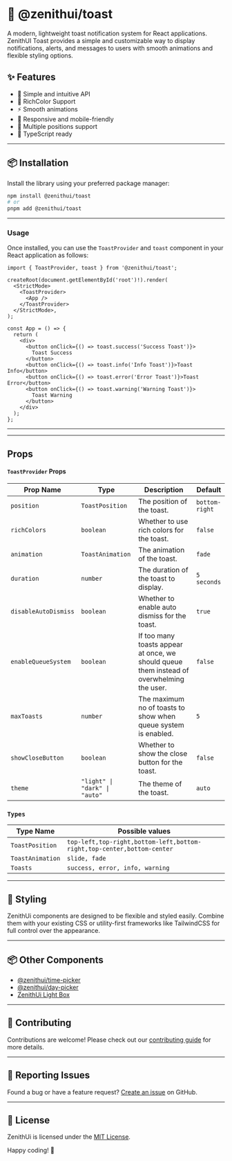 # 🌈 @zenithui/toast

A modern, lightweight toast notification system for React applications. ZenithUI Toast provides a simple and customizable way to display notifications, alerts, and messages to users with smooth animations and flexible styling options.

## ✨ Features

- 🚀 Simple and intuitive API
- 🎨 RichColor Support
- ⚡️ Smooth animations
- 📱 Responsive and mobile-friendly
- 🎯 Multiple positions support
- 🔧 TypeScript ready

---

## 📦 Installation

Install the library using your preferred package manager:

```bash
npm install @zenithui/toast
# or
pnpm add @zenithui/toast
```

---

### Usage

Once installed, you can use the `ToastProvider` and `toast` component in your React application as follows:

```tsx
import { ToastProvider, toast } from '@zenithui/toast';

createRoot(document.getElementById('root')!).render(
  <StrictMode>
    <ToastProvider>
      <App />
    </ToastProvider>
  </StrictMode>,
);

const App = () => {
  return (
    <div>
      <button onClick={() => toast.success('Success Toast')}>
        Toast Success
      </button>
      <button onClick={() => toast.info('Info Toast')}>Toast Info</button>
      <button onClick={() => toast.error('Error Toast')}>Toast Error</button>
      <button onClick={() => toast.warning('Warning Toast')}>
        Toast Warning
      </button>
    </div>
  );
};
```

---

---

## Props

#### `ToastProvider` Props

| Prop Name            | Type                          | Description                                                                               | Default        |
| -------------------- | ----------------------------- | ----------------------------------------------------------------------------------------- | -------------- |
| `position`           | `ToastPosition`               | The position of the toast.                                                                | `bottom-right` |
| `richColors`         | `boolean`                     | Whether to use rich colors for the toast.                                                 | `false`        |
| `animation`          | `ToastAnimation`              | The animation of the toast.                                                               | `fade`         |
| `duration`           | `number`                      | The duration of the toast to display.                                                     | `5 seconds`    |
| `disableAutoDismiss` | `boolean`                     | Whether to enable auto dismiss for the toast.                                             | `true`         |
| `enableQueueSystem`  | `boolean`                     | If too many toasts appear at once, we should queue them instead of overwhelming the user. | `false`        |
| `maxToasts`          | `number`                      | The maximum no of toasts to show when queue system is enabled.                            | `5`            |
| `showCloseButton`    | `boolean`                     | Whether to show the close button for the toast.                                           | `false`        |
| `theme`              | `"light" \| "dark" \| "auto"` | The theme of the toast.                                                                   | `auto`         |

### `Types`

| Type Name        | Possible values                                                        |
| ---------------- | ---------------------------------------------------------------------- |
| `ToastPosition`  | `top-left,top-right,bottom-left,bottom-right,top-center,bottom-center` |
| `ToastAnimation` | `slide, fade`                                                          |
| `Toasts`         | `success, error, info, warning`                                        |

---

## 🎨 Styling

ZenithUi components are designed to be flexible and styled easily. Combine them with your existing CSS or utility-first frameworks like TailwindCSS for full control over the appearance.

---

## 📦 Other Components

- [@zenithui/time-picker](https://npmjs.com/package/@zenithui/time-picker)
- [@zenithui/day-picker](https://npmjs.com/package/@zenithui/day-picker)
- [ZenithUi Light Box](https://npmjs.com/package/zenithui-light-box)

---

## 🤝 Contributing

Contributions are welcome! Please check out our [contributing guide](https://github.com/ChanduBobbili/ZenithUi/blob/main/CONTRIBUTING.md) for more details.

---

## 🐛 Reporting Issues

Found a bug or have a feature request? [Create an issue](https://github.com/ChanduBobbili/ZenithUi/issues) on GitHub.

---

## 📄 License

ZenithUi is licensed under the [MIT License](https://github.com/ChanduBobbili/ZenithUi/blob/main/LICENSE.md).

Happy coding! 🚀
